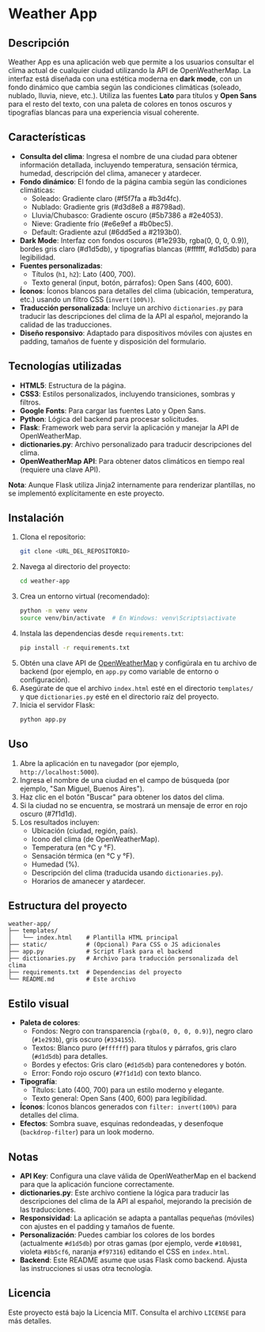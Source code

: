 # Weather App

## Descripción
Weather App es una aplicación web que permite a los usuarios consultar el clima actual de cualquier ciudad utilizando la API de OpenWeatherMap. La interfaz está diseñada con una estética moderna en **dark mode**, con un fondo dinámico que cambia según las condiciones climáticas (soleado, nublado, lluvia, nieve, etc.). Utiliza las fuentes **Lato** para títulos y **Open Sans** para el resto del texto, con una paleta de colores en tonos oscuros y tipografías blancas para una experiencia visual coherente.

## Características
- **Consulta del clima**: Ingresa el nombre de una ciudad para obtener información detallada, incluyendo temperatura, sensación térmica, humedad, descripción del clima, amanecer y atardecer.
- **Fondo dinámico**: El fondo de la página cambia según las condiciones climáticas:
  - Soleado: Gradiente claro (#f5f7fa a #b3d4fc).
  - Nublado: Gradiente gris (#d3d8e8 a #8798ad).
  - Lluvia/Chubasco: Gradiente oscuro (#5b7386 a #2e4053).
  - Nieve: Gradiente frío (#e6e9ef a #b0bec5).
  - Default: Gradiente azul (#6dd5ed a #2193b0).
- **Dark Mode**: Interfaz con fondos oscuros (#1e293b, rgba(0, 0, 0, 0.9)), bordes gris claro (#d1d5db), y tipografías blancas (#ffffff, #d1d5db) para legibilidad.
- **Fuentes personalizadas**:
  - Títulos (`h1`, `h2`): Lato (400, 700).
  - Texto general (input, botón, párrafos): Open Sans (400, 600).
- **Íconos**: Íconos blancos para detalles del clima (ubicación, temperatura, etc.) usando un filtro CSS (`invert(100%)`).
- **Traducción personalizada**: Incluye un archivo `dictionaries.py` para traducir las descripciones del clima de la API al español, mejorando la calidad de las traducciones.
- **Diseño responsivo**: Adaptado para dispositivos móviles con ajustes en padding, tamaños de fuente y disposición del formulario.

## Tecnologías utilizadas
- **HTML5**: Estructura de la página.
- **CSS3**: Estilos personalizados, incluyendo transiciones, sombras y filtros.
- **Google Fonts**: Para cargar las fuentes Lato y Open Sans.
- **Python**: Lógica del backend para procesar solicitudes.
- **Flask**: Framework web para servir la aplicación y manejar la API de OpenWeatherMap.
- **dictionaries.py**: Archivo personalizado para traducir descripciones del clima.
- **OpenWeatherMap API**: Para obtener datos climáticos en tiempo real (requiere una clave API).

**Nota**: Aunque Flask utiliza Jinja2 internamente para renderizar plantillas, no se implementó explícitamente en este proyecto.

## Instalación
1. Clona el repositorio:
   ```bash
   git clone <URL_DEL_REPOSITORIO>
   ```
2. Navega al directorio del proyecto:
   ```bash
   cd weather-app
   ```
3. Crea un entorno virtual (recomendado):
   ```bash
   python -m venv venv
   source venv/bin/activate  # En Windows: venv\Scripts\activate
   ```
4. Instala las dependencias desde `requirements.txt`:
   ```bash
   pip install -r requirements.txt
   ```
5. Obtén una clave API de [OpenWeatherMap](https://openweathermap.org/api) y configúrala en tu archivo de backend (por ejemplo, en `app.py` como variable de entorno o configuración).
6. Asegúrate de que el archivo `index.html` esté en el directorio `templates/` y que `dictionaries.py` esté en el directorio raíz del proyecto.
7. Inicia el servidor Flask:
   ```bash
   python app.py
   ```

## Uso
1. Abre la aplicación en tu navegador (por ejemplo, `http://localhost:5000`).
2. Ingresa el nombre de una ciudad en el campo de búsqueda (por ejemplo, "San Miguel, Buenos Aires").
3. Haz clic en el botón "Buscar" para obtener los datos del clima.
4. Si la ciudad no se encuentra, se mostrará un mensaje de error en rojo oscuro (#7f1d1d).
5. Los resultados incluyen:
   - Ubicación (ciudad, región, país).
   - Icono del clima (de OpenWeatherMap).
   - Temperatura (en °C y °F).
   - Sensación térmica (en °C y °F).
   - Humedad (%).
   - Descripción del clima (traducida usando `dictionaries.py`).
   - Horarios de amanecer y atardecer.

## Estructura del proyecto
```
weather-app/
├── templates/
│   └── index.html    # Plantilla HTML principal
├── static/           # (Opcional) Para CSS o JS adicionales
├── app.py            # Script Flask para el backend
├── dictionaries.py   # Archivo para traducción personalizada del clima
├── requirements.txt  # Dependencias del proyecto
└── README.md         # Este archivo
```

## Estilo visual
- **Paleta de colores**:
  - Fondos: Negro con transparencia (`rgba(0, 0, 0, 0.9)`), negro claro (`#1e293b`), gris oscuro (`#334155`).
  - Textos: Blanco puro (`#ffffff`) para títulos y párrafos, gris claro (`#d1d5db`) para detalles.
  - Bordes y efectos: Gris claro (`#d1d5db`) para contenedores y botón.
  - Error: Fondo rojo oscuro (`#7f1d1d`) con texto blanco.
- **Tipografía**:
  - Títulos: Lato (400, 700) para un estilo moderno y elegante.
  - Texto general: Open Sans (400, 600) para legibilidad.
- **Íconos**: Íconos blancos generados con `filter: invert(100%)` para detalles del clima.
- **Efectos**: Sombra suave, esquinas redondeadas, y desenfoque (`backdrop-filter`) para un look moderno.

## Notas
- **API Key**: Configura una clave válida de OpenWeatherMap en el backend para que la aplicación funcione correctamente.
- **dictionaries.py**: Este archivo contiene la lógica para traducir las descripciones del clima de la API al español, mejorando la precisión de las traducciones.
- **Responsividad**: La aplicación se adapta a pantallas pequeñas (móviles) con ajustes en el padding y tamaños de fuente.
- **Personalización**: Puedes cambiar los colores de los bordes (actualmente `#d1d5db`) por otras gamas (por ejemplo, verde `#10b981`, violeta `#8b5cf6`, naranja `#f97316`) editando el CSS en `index.html`.
- **Backend**: Este README asume que usas Flask como backend. Ajusta las instrucciones si usas otra tecnología.

## Licencia
Este proyecto está bajo la Licencia MIT. Consulta el archivo `LICENSE` para más detalles.